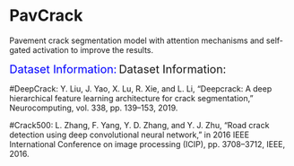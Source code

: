 # PavCrack
Pavement crack segmentation model with attention mechanisms and self-gated activation to improve the results.

<span style="font-size:20px; color:blue;">Dataset Information:</span>
<span style="font-size:20px;">Dataset Information:</span>


#DeepCrack: 
Y. Liu, J. Yao, X. Lu, R. Xie, and L. Li, “Deepcrack: A deep hierarchical feature learning architecture for crack segmentation,” Neurocomputing, vol. 338, pp. 139–153, 2019.

#Crack500: 
L. Zhang, F. Yang, Y. D. Zhang, and Y. J. Zhu, “Road crack detection using deep convolutional neural network,” in 2016 IEEE International Conference on image processing (ICIP), pp. 3708–3712, IEEE, 2016.
